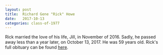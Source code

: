 ```yaml
---
layout: post
title:  Richard Gene "Rick" Howe
date:   2017-10-13
categories: class-of-1977
---
```

Rick married the love of his life, Jill, in November of 2016. Sadly, he passed away less than a year later, on October 13, 2017. He was 59 years old. Rick's full obituary can be found [here](http://tinyurl.com/y98rbamo).
